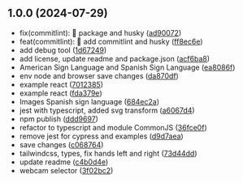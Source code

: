 ## 1.0.0 (2024-07-29)

* fix(commitlint): :memo: package and husky ([ad90072](https://github.com/nonodev96/handsign-multilingual/commit/ad90072))
* feat(commitlint): :memo: add commitlint and husky ([ff8ec6e](https://github.com/nonodev96/handsign-multilingual/commit/ff8ec6e))
* add debug tool ([1d67249](https://github.com/nonodev96/handsign-multilingual/commit/1d67249))
* add license, update readme and package.json ([acf6ba8](https://github.com/nonodev96/handsign-multilingual/commit/acf6ba8))
* American Sign Language and Spanish Sign Language ([ea8086f](https://github.com/nonodev96/handsign-multilingual/commit/ea8086f))
* env node and browser save changes ([da870df](https://github.com/nonodev96/handsign-multilingual/commit/da870df))
* example react ([7012385](https://github.com/nonodev96/handsign-multilingual/commit/7012385))
* example react ([fda379e](https://github.com/nonodev96/handsign-multilingual/commit/fda379e))
* Images Spanish sign language ([684ec2a](https://github.com/nonodev96/handsign-multilingual/commit/684ec2a))
* jest with typescript, added svg transform ([a6067d4](https://github.com/nonodev96/handsign-multilingual/commit/a6067d4))
* npm publish ([ddd9697](https://github.com/nonodev96/handsign-multilingual/commit/ddd9697))
* refactor to typescript and module CommonJS ([36fce0f](https://github.com/nonodev96/handsign-multilingual/commit/36fce0f))
* remove jest for cypress and examples ([d9d7aea](https://github.com/nonodev96/handsign-multilingual/commit/d9d7aea))
* save changes ([c068764](https://github.com/nonodev96/handsign-multilingual/commit/c068764))
* tailwindcss, types, fix hands left and right ([73d44dd](https://github.com/nonodev96/handsign-multilingual/commit/73d44dd))
* update readme ([c4b0d4e](https://github.com/nonodev96/handsign-multilingual/commit/c4b0d4e))
* webcam selector ([3f02bc2](https://github.com/nonodev96/handsign-multilingual/commit/3f02bc2))



